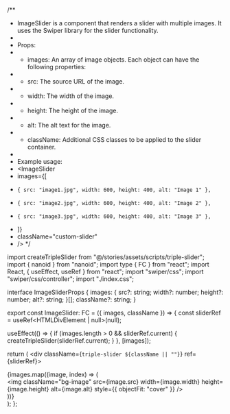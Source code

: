 /**
 * ImageSlider is a component that renders a slider with multiple images. It uses the Swiper library for the slider functionality.
 *
 * Props:
 * - images: An array of image objects. Each object can have the following properties:
 *   - src: The source URL of the image.
 *   - width: The width of the image.
 *   - height: The height of the image.
 *   - alt: The alt text for the image.
 * - className: Additional CSS classes to be applied to the slider container.
 *
 * Example usage:
 * <ImageSlider
 *   images={[
 *     { src: "image1.jpg", width: 600, height: 400, alt: "Image 1" },
 *     { src: "image2.jpg", width: 600, height: 400, alt: "Image 2" },
 *     { src: "image3.jpg", width: 600, height: 400, alt: "Image 3" },
 *   ]}
 *   className="custom-slider"
 * />
 */

import createTripleSlider from "@/stories/assets/scripts/triple-slider";
import { nanoid } from "nanoid";
import type { FC } from "react";
import React, { useEffect, useRef } from "react";
import "swiper/css";
import "swiper/css/controller";
import "./index.css";

interface ImageSliderProps {
  images: {
    src?: string;
    width?: number;
    height?: number;
    alt?: string;
  }[];
  className?: string;
}

export const ImageSlider: FC<ImageSliderProps> = ({ images, className }) => {
  const sliderRef = useRef<HTMLDivElement | null>(null);

  useEffect(() => {
    if (images.length > 0 && sliderRef.current) {
      createTripleSlider(sliderRef.current);
    }
  }, [images]);

  return (
    <div className={`triple-slider ${className || ""}`} ref={sliderRef}>
      <div className="swiper">
        <div className="swiper-wrapper">
          {images.map((image, index) => (
            <div key={nanoid()} className="swiper-slide">
              <img
                className="bg-image"
                src={image.src}
                width={image.width}
                height={image.height}
                alt={image.alt}
                style={{ objectFit: "cover" }}
              />
            </div>
          ))}
        </div>
      </div>
    </div>
  );
};
